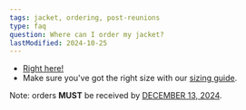 ```yaml
---
tags: jacket, ordering, post-reunions
type: faq
question: Where can I order my jacket?
lastModified: 2024-10-25
---
```


- [Right here!](https://princeton.reunioniq.com/shop/classof00)
- Make sure you've got the right size with our [sizing guide](/images/jacket/P2000_25th_Jacket_Sizing_Chart.pdf). 

Note: orders **MUST** be received by [DECEMBER 13, 2024](/data/OrderMyReunionsJacket.ics).

<!--- If you will not be attending Reunions, email [jacket czar](mailto:p2000jackets@gmail.com) after the planning team has had a chance to recover from the weekend, but before June 5, with the subject line “LATE JACKET ORDER.”-->
